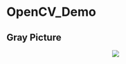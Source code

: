 # OpenCV_Demo

## Gray Picture

<p align="center">
  <img src="![GrayPicture](https://user-images.githubusercontent.com/105189621/168529593-dc44b3d8-f862-4f6c-a1a8-c14e3be73750.png)">
</p>
